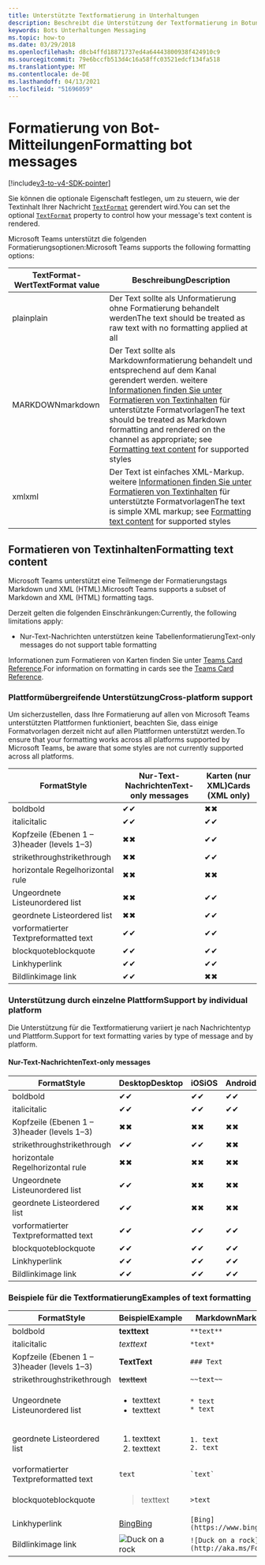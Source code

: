 ```yaml
---
title: Unterstützte Textformatierung in Unterhaltungen
description: Beschreibt die Unterstützung der Textformatierung in Botunterhaltungen
keywords: Bots Unterhaltungen Messaging
ms.topic: how-to
ms.date: 03/29/2018
ms.openlocfilehash: d8cb4ffd18871737ed4a64443800938f424910c9
ms.sourcegitcommit: 79e6bccfb513d4c16a58ffc03521edcf134fa518
ms.translationtype: MT
ms.contentlocale: de-DE
ms.lasthandoff: 04/13/2021
ms.locfileid: "51696059"
---
```

# <a name="formatting-bot-messages"></a><span data-ttu-id="2fe8d-104">Formatierung von Bot-Mitteilungen</span><span class="sxs-lookup"><span data-stu-id="2fe8d-104">Formatting bot messages</span></span>

[!include[v3-to-v4-SDK-pointer](~/includes/v3-to-v4-pointer-bots.md)]

<span data-ttu-id="2fe8d-105">Sie können die optionale Eigenschaft festlegen, um zu steuern, wie der Textinhalt Ihrer Nachricht [`TextFormat`](https://docs.microsoft.com/bot-framework/dotnet/bot-builder-dotnet-create-messages#customizing-a-message) gerendert wird.</span><span class="sxs-lookup"><span data-stu-id="2fe8d-105">You can set the optional [`TextFormat`](https://docs.microsoft.com/bot-framework/dotnet/bot-builder-dotnet-create-messages#customizing-a-message) property to control how your message's text content is rendered.</span></span>

<span data-ttu-id="2fe8d-106">Microsoft Teams unterstützt die folgenden Formatierungsoptionen:</span><span class="sxs-lookup"><span data-stu-id="2fe8d-106">Microsoft Teams supports the following formatting options:</span></span>

| <span data-ttu-id="2fe8d-107">TextFormat-Wert</span><span class="sxs-lookup"><span data-stu-id="2fe8d-107">TextFormat value</span></span> | <span data-ttu-id="2fe8d-108">Beschreibung</span><span class="sxs-lookup"><span data-stu-id="2fe8d-108">Description</span></span> |
| --- | --- |
| <span data-ttu-id="2fe8d-109">plain</span><span class="sxs-lookup"><span data-stu-id="2fe8d-109">plain</span></span> | <span data-ttu-id="2fe8d-110">Der Text sollte als Unformatierung ohne Formatierung behandelt werden</span><span class="sxs-lookup"><span data-stu-id="2fe8d-110">The text should be treated as raw text with no formatting applied at all</span></span> |
| <span data-ttu-id="2fe8d-111">MARKDOWN</span><span class="sxs-lookup"><span data-stu-id="2fe8d-111">markdown</span></span> | <span data-ttu-id="2fe8d-112">Der Text sollte als Markdownformatierung behandelt und entsprechend auf dem Kanal gerendert werden. weitere [Informationen finden Sie unter Formatieren von Textinhalten](#formatting-text-content) für unterstützte Formatvorlagen</span><span class="sxs-lookup"><span data-stu-id="2fe8d-112">The text should be treated as Markdown formatting and rendered on the channel as appropriate; see [Formatting text content](#formatting-text-content) for supported styles</span></span> |
| <span data-ttu-id="2fe8d-113">xml</span><span class="sxs-lookup"><span data-stu-id="2fe8d-113">xml</span></span> | <span data-ttu-id="2fe8d-114">Der Text ist einfaches XML-Markup. weitere [Informationen finden Sie unter Formatieren von Textinhalten](#formatting-text-content) für unterstützte Formatvorlagen</span><span class="sxs-lookup"><span data-stu-id="2fe8d-114">The text is simple XML markup; see [Formatting text content](#formatting-text-content) for supported styles</span></span> |

## <a name="formatting-text-content"></a><span data-ttu-id="2fe8d-115">Formatieren von Textinhalten</span><span class="sxs-lookup"><span data-stu-id="2fe8d-115">Formatting text content</span></span>

<span data-ttu-id="2fe8d-116">Microsoft Teams unterstützt eine Teilmenge der Formatierungstags Markdown und XML (HTML).</span><span class="sxs-lookup"><span data-stu-id="2fe8d-116">Microsoft Teams supports a subset of Markdown and XML (HTML) formatting tags.</span></span>

<span data-ttu-id="2fe8d-117">Derzeit gelten die folgenden Einschränkungen:</span><span class="sxs-lookup"><span data-stu-id="2fe8d-117">Currently, the following limitations apply:</span></span>

* <span data-ttu-id="2fe8d-118">Nur-Text-Nachrichten unterstützen keine Tabellenformatierung</span><span class="sxs-lookup"><span data-stu-id="2fe8d-118">Text-only messages do not support table formatting</span></span>

<span data-ttu-id="2fe8d-119">Informationen zum Formatieren von Karten finden Sie unter [Teams Card Reference](~/task-modules-and-cards/cards/cards-reference.md).</span><span class="sxs-lookup"><span data-stu-id="2fe8d-119">For information on formatting in cards see the [Teams Card Reference](~/task-modules-and-cards/cards/cards-reference.md).</span></span>

### <a name="cross-platform-support"></a><span data-ttu-id="2fe8d-120">Plattformübergreifende Unterstützung</span><span class="sxs-lookup"><span data-stu-id="2fe8d-120">Cross-platform support</span></span>

<span data-ttu-id="2fe8d-121">Um sicherzustellen, dass Ihre Formatierung auf allen von Microsoft Teams unterstützten Plattformen funktioniert, beachten Sie, dass einige Formatvorlagen derzeit nicht auf allen Plattformen unterstützt werden.</span><span class="sxs-lookup"><span data-stu-id="2fe8d-121">To ensure that your formatting works across all platforms supported by Microsoft Teams, be aware that some styles are not currently supported across all platforms.</span></span>

| <span data-ttu-id="2fe8d-122">Format</span><span class="sxs-lookup"><span data-stu-id="2fe8d-122">Style</span></span>                     | <span data-ttu-id="2fe8d-123">Nur-Text-Nachrichten</span><span class="sxs-lookup"><span data-stu-id="2fe8d-123">Text-only messages</span></span> | <span data-ttu-id="2fe8d-124">Karten (nur XML)</span><span class="sxs-lookup"><span data-stu-id="2fe8d-124">Cards (XML only)</span></span> |
|---------------------------|--------------------|------------------|
| <span data-ttu-id="2fe8d-125">bold</span><span class="sxs-lookup"><span data-stu-id="2fe8d-125">bold</span></span>                      | <span data-ttu-id="2fe8d-126">✔</span><span class="sxs-lookup"><span data-stu-id="2fe8d-126">✔</span></span>                  | <span data-ttu-id="2fe8d-127">✖</span><span class="sxs-lookup"><span data-stu-id="2fe8d-127">✖</span></span>                |
| <span data-ttu-id="2fe8d-128">italic</span><span class="sxs-lookup"><span data-stu-id="2fe8d-128">italic</span></span>                    | <span data-ttu-id="2fe8d-129">✔</span><span class="sxs-lookup"><span data-stu-id="2fe8d-129">✔</span></span>                  | <span data-ttu-id="2fe8d-130">✔</span><span class="sxs-lookup"><span data-stu-id="2fe8d-130">✔</span></span>                |
| <span data-ttu-id="2fe8d-131">Kopfzeile (Ebenen 1 &ndash; 3)</span><span class="sxs-lookup"><span data-stu-id="2fe8d-131">header (levels 1&ndash;3)</span></span> | <span data-ttu-id="2fe8d-132">✖</span><span class="sxs-lookup"><span data-stu-id="2fe8d-132">✖</span></span>                  | <span data-ttu-id="2fe8d-133">✔</span><span class="sxs-lookup"><span data-stu-id="2fe8d-133">✔</span></span>                |
| <span data-ttu-id="2fe8d-134">strikethrough</span><span class="sxs-lookup"><span data-stu-id="2fe8d-134">strikethrough</span></span>             | <span data-ttu-id="2fe8d-135">✖</span><span class="sxs-lookup"><span data-stu-id="2fe8d-135">✖</span></span>                  | <span data-ttu-id="2fe8d-136">✔</span><span class="sxs-lookup"><span data-stu-id="2fe8d-136">✔</span></span>                |
| <span data-ttu-id="2fe8d-137">horizontale Regel</span><span class="sxs-lookup"><span data-stu-id="2fe8d-137">horizontal rule</span></span>           | <span data-ttu-id="2fe8d-138">✖</span><span class="sxs-lookup"><span data-stu-id="2fe8d-138">✖</span></span>                  | <span data-ttu-id="2fe8d-139">✖</span><span class="sxs-lookup"><span data-stu-id="2fe8d-139">✖</span></span>                |
| <span data-ttu-id="2fe8d-140">Ungeordnete Liste</span><span class="sxs-lookup"><span data-stu-id="2fe8d-140">unordered list</span></span>            | <span data-ttu-id="2fe8d-141">✖</span><span class="sxs-lookup"><span data-stu-id="2fe8d-141">✖</span></span>                  | <span data-ttu-id="2fe8d-142">✔</span><span class="sxs-lookup"><span data-stu-id="2fe8d-142">✔</span></span>                |
| <span data-ttu-id="2fe8d-143">geordnete Liste</span><span class="sxs-lookup"><span data-stu-id="2fe8d-143">ordered list</span></span>              | <span data-ttu-id="2fe8d-144">✖</span><span class="sxs-lookup"><span data-stu-id="2fe8d-144">✖</span></span>                  | <span data-ttu-id="2fe8d-145">✔</span><span class="sxs-lookup"><span data-stu-id="2fe8d-145">✔</span></span>                |
| <span data-ttu-id="2fe8d-146">vorformatierter Text</span><span class="sxs-lookup"><span data-stu-id="2fe8d-146">preformatted text</span></span>         | <span data-ttu-id="2fe8d-147">✔</span><span class="sxs-lookup"><span data-stu-id="2fe8d-147">✔</span></span>                  | <span data-ttu-id="2fe8d-148">✔</span><span class="sxs-lookup"><span data-stu-id="2fe8d-148">✔</span></span>                |
| <span data-ttu-id="2fe8d-149">blockquote</span><span class="sxs-lookup"><span data-stu-id="2fe8d-149">blockquote</span></span>                | <span data-ttu-id="2fe8d-150">✔</span><span class="sxs-lookup"><span data-stu-id="2fe8d-150">✔</span></span>                  | <span data-ttu-id="2fe8d-151">✔</span><span class="sxs-lookup"><span data-stu-id="2fe8d-151">✔</span></span>                |
| <span data-ttu-id="2fe8d-152">Link</span><span class="sxs-lookup"><span data-stu-id="2fe8d-152">hyperlink</span></span>                 | <span data-ttu-id="2fe8d-153">✔</span><span class="sxs-lookup"><span data-stu-id="2fe8d-153">✔</span></span>                  | <span data-ttu-id="2fe8d-154">✔</span><span class="sxs-lookup"><span data-stu-id="2fe8d-154">✔</span></span>                |
| <span data-ttu-id="2fe8d-155">Bildlink</span><span class="sxs-lookup"><span data-stu-id="2fe8d-155">image link</span></span>                | <span data-ttu-id="2fe8d-156">✔</span><span class="sxs-lookup"><span data-stu-id="2fe8d-156">✔</span></span>                  | <span data-ttu-id="2fe8d-157">✖</span><span class="sxs-lookup"><span data-stu-id="2fe8d-157">✖</span></span>                |

### <a name="support-by-individual-platform"></a><span data-ttu-id="2fe8d-158">Unterstützung durch einzelne Plattform</span><span class="sxs-lookup"><span data-stu-id="2fe8d-158">Support by individual platform</span></span>

<span data-ttu-id="2fe8d-159">Die Unterstützung für die Textformatierung variiert je nach Nachrichtentyp und Plattform.</span><span class="sxs-lookup"><span data-stu-id="2fe8d-159">Support for text formatting varies by type of message and by platform.</span></span>

#### <a name="text-only-messages"></a><span data-ttu-id="2fe8d-160">Nur-Text-Nachrichten</span><span class="sxs-lookup"><span data-stu-id="2fe8d-160">Text-only messages</span></span>

| <span data-ttu-id="2fe8d-161">Format</span><span class="sxs-lookup"><span data-stu-id="2fe8d-161">Style</span></span>                     | <span data-ttu-id="2fe8d-162">Desktop</span><span class="sxs-lookup"><span data-stu-id="2fe8d-162">Desktop</span></span> | <span data-ttu-id="2fe8d-163">iOS</span><span class="sxs-lookup"><span data-stu-id="2fe8d-163">iOS</span></span> | <span data-ttu-id="2fe8d-164">Android</span><span class="sxs-lookup"><span data-stu-id="2fe8d-164">Android</span></span> |
|---------------------------|---------|-----|---------|
| <span data-ttu-id="2fe8d-165">bold</span><span class="sxs-lookup"><span data-stu-id="2fe8d-165">bold</span></span>                      | <span data-ttu-id="2fe8d-166">✔</span><span class="sxs-lookup"><span data-stu-id="2fe8d-166">✔</span></span>       | <span data-ttu-id="2fe8d-167">✔</span><span class="sxs-lookup"><span data-stu-id="2fe8d-167">✔</span></span>   | <span data-ttu-id="2fe8d-168">✔</span><span class="sxs-lookup"><span data-stu-id="2fe8d-168">✔</span></span>       |
| <span data-ttu-id="2fe8d-169">italic</span><span class="sxs-lookup"><span data-stu-id="2fe8d-169">italic</span></span>                    | <span data-ttu-id="2fe8d-170">✔</span><span class="sxs-lookup"><span data-stu-id="2fe8d-170">✔</span></span>       | <span data-ttu-id="2fe8d-171">✔</span><span class="sxs-lookup"><span data-stu-id="2fe8d-171">✔</span></span>   | <span data-ttu-id="2fe8d-172">✔</span><span class="sxs-lookup"><span data-stu-id="2fe8d-172">✔</span></span>       |
| <span data-ttu-id="2fe8d-173">Kopfzeile (Ebenen 1 &ndash; 3)</span><span class="sxs-lookup"><span data-stu-id="2fe8d-173">header (levels 1&ndash;3)</span></span> | <span data-ttu-id="2fe8d-174">✖</span><span class="sxs-lookup"><span data-stu-id="2fe8d-174">✖</span></span>       | <span data-ttu-id="2fe8d-175">✖</span><span class="sxs-lookup"><span data-stu-id="2fe8d-175">✖</span></span>   | <span data-ttu-id="2fe8d-176">✖</span><span class="sxs-lookup"><span data-stu-id="2fe8d-176">✖</span></span>       |
| <span data-ttu-id="2fe8d-177">strikethrough</span><span class="sxs-lookup"><span data-stu-id="2fe8d-177">strikethrough</span></span>             | <span data-ttu-id="2fe8d-178">✔</span><span class="sxs-lookup"><span data-stu-id="2fe8d-178">✔</span></span>       | <span data-ttu-id="2fe8d-179">✔</span><span class="sxs-lookup"><span data-stu-id="2fe8d-179">✔</span></span>   | <span data-ttu-id="2fe8d-180">✖</span><span class="sxs-lookup"><span data-stu-id="2fe8d-180">✖</span></span>       |
| <span data-ttu-id="2fe8d-181">horizontale Regel</span><span class="sxs-lookup"><span data-stu-id="2fe8d-181">horizontal rule</span></span>           | <span data-ttu-id="2fe8d-182">✖</span><span class="sxs-lookup"><span data-stu-id="2fe8d-182">✖</span></span>       | <span data-ttu-id="2fe8d-183">✖</span><span class="sxs-lookup"><span data-stu-id="2fe8d-183">✖</span></span>   | <span data-ttu-id="2fe8d-184">✖</span><span class="sxs-lookup"><span data-stu-id="2fe8d-184">✖</span></span>       |
| <span data-ttu-id="2fe8d-185">Ungeordnete Liste</span><span class="sxs-lookup"><span data-stu-id="2fe8d-185">unordered list</span></span>            | <span data-ttu-id="2fe8d-186">✔</span><span class="sxs-lookup"><span data-stu-id="2fe8d-186">✔</span></span>       | <span data-ttu-id="2fe8d-187">✖</span><span class="sxs-lookup"><span data-stu-id="2fe8d-187">✖</span></span>   | <span data-ttu-id="2fe8d-188">✖</span><span class="sxs-lookup"><span data-stu-id="2fe8d-188">✖</span></span>       |
| <span data-ttu-id="2fe8d-189">geordnete Liste</span><span class="sxs-lookup"><span data-stu-id="2fe8d-189">ordered list</span></span>              | <span data-ttu-id="2fe8d-190">✔</span><span class="sxs-lookup"><span data-stu-id="2fe8d-190">✔</span></span>       | <span data-ttu-id="2fe8d-191">✖</span><span class="sxs-lookup"><span data-stu-id="2fe8d-191">✖</span></span>   | <span data-ttu-id="2fe8d-192">✖</span><span class="sxs-lookup"><span data-stu-id="2fe8d-192">✖</span></span>       |
| <span data-ttu-id="2fe8d-193">vorformatierter Text</span><span class="sxs-lookup"><span data-stu-id="2fe8d-193">preformatted text</span></span>         | <span data-ttu-id="2fe8d-194">✔</span><span class="sxs-lookup"><span data-stu-id="2fe8d-194">✔</span></span>       | <span data-ttu-id="2fe8d-195">✔</span><span class="sxs-lookup"><span data-stu-id="2fe8d-195">✔</span></span>   | <span data-ttu-id="2fe8d-196">✔</span><span class="sxs-lookup"><span data-stu-id="2fe8d-196">✔</span></span>       |
| <span data-ttu-id="2fe8d-197">blockquote</span><span class="sxs-lookup"><span data-stu-id="2fe8d-197">blockquote</span></span>                | <span data-ttu-id="2fe8d-198">✔</span><span class="sxs-lookup"><span data-stu-id="2fe8d-198">✔</span></span>       | <span data-ttu-id="2fe8d-199">✔</span><span class="sxs-lookup"><span data-stu-id="2fe8d-199">✔</span></span>   | <span data-ttu-id="2fe8d-200">✔</span><span class="sxs-lookup"><span data-stu-id="2fe8d-200">✔</span></span>       |
| <span data-ttu-id="2fe8d-201">Link</span><span class="sxs-lookup"><span data-stu-id="2fe8d-201">hyperlink</span></span>                 | <span data-ttu-id="2fe8d-202">✔</span><span class="sxs-lookup"><span data-stu-id="2fe8d-202">✔</span></span>       | <span data-ttu-id="2fe8d-203">✔</span><span class="sxs-lookup"><span data-stu-id="2fe8d-203">✔</span></span>   | <span data-ttu-id="2fe8d-204">✔</span><span class="sxs-lookup"><span data-stu-id="2fe8d-204">✔</span></span>       |
| <span data-ttu-id="2fe8d-205">Bildlink</span><span class="sxs-lookup"><span data-stu-id="2fe8d-205">image link</span></span>                | <span data-ttu-id="2fe8d-206">✔</span><span class="sxs-lookup"><span data-stu-id="2fe8d-206">✔</span></span>       | <span data-ttu-id="2fe8d-207">✔</span><span class="sxs-lookup"><span data-stu-id="2fe8d-207">✔</span></span>   | <span data-ttu-id="2fe8d-208">✔</span><span class="sxs-lookup"><span data-stu-id="2fe8d-208">✔</span></span>       |

### <a name="examples-of-text-formatting"></a><span data-ttu-id="2fe8d-209">Beispiele für die Textformatierung</span><span class="sxs-lookup"><span data-stu-id="2fe8d-209">Examples of text formatting</span></span>

| <span data-ttu-id="2fe8d-210">Format</span><span class="sxs-lookup"><span data-stu-id="2fe8d-210">Style</span></span> | <span data-ttu-id="2fe8d-211">Beispiel</span><span class="sxs-lookup"><span data-stu-id="2fe8d-211">Example</span></span> | <span data-ttu-id="2fe8d-212">Markdown</span><span class="sxs-lookup"><span data-stu-id="2fe8d-212">Markdown</span></span> | <span data-ttu-id="2fe8d-213">XML (HTML)</span><span class="sxs-lookup"><span data-stu-id="2fe8d-213">XML (HTML)</span></span> |
| --- | --- | --- | --- |
| <span data-ttu-id="2fe8d-214">bold</span><span class="sxs-lookup"><span data-stu-id="2fe8d-214">bold</span></span> | <span data-ttu-id="2fe8d-215">**text**</span><span class="sxs-lookup"><span data-stu-id="2fe8d-215">**text**</span></span> | `**text**` | `<strong>text</strong>` |
| <span data-ttu-id="2fe8d-216">italic</span><span class="sxs-lookup"><span data-stu-id="2fe8d-216">italic</span></span> | <span data-ttu-id="2fe8d-217">*text*</span><span class="sxs-lookup"><span data-stu-id="2fe8d-217">*text*</span></span> | `*text*` | `<em>text</em>` |
| <span data-ttu-id="2fe8d-218">Kopfzeile (Ebenen 1 &ndash; 3)</span><span class="sxs-lookup"><span data-stu-id="2fe8d-218">header (levels 1&ndash;3)</span></span> | <span data-ttu-id="2fe8d-219">**Text**</span><span class="sxs-lookup"><span data-stu-id="2fe8d-219">**Text**</span></span> | `### Text` | `<h3>Text</h3>` |
| <span data-ttu-id="2fe8d-220">strikethrough</span><span class="sxs-lookup"><span data-stu-id="2fe8d-220">strikethrough</span></span> | <span data-ttu-id="2fe8d-221">~~text~~</span><span class="sxs-lookup"><span data-stu-id="2fe8d-221">~~text~~</span></span> | `~~text~~` | `<strike>text</strike>` |
| <span data-ttu-id="2fe8d-222">Ungeordnete Liste</span><span class="sxs-lookup"><span data-stu-id="2fe8d-222">unordered list</span></span> | <ul><li><span data-ttu-id="2fe8d-223">text</span><span class="sxs-lookup"><span data-stu-id="2fe8d-223">text</span></span></li><li><span data-ttu-id="2fe8d-224">text</span><span class="sxs-lookup"><span data-stu-id="2fe8d-224">text</span></span></li></ul> | `* text`<br>`* text` | `<ul><li>text</li><li>text</li></ul>` |
| <span data-ttu-id="2fe8d-225">geordnete Liste</span><span class="sxs-lookup"><span data-stu-id="2fe8d-225">ordered list</span></span> | <ol><li><span data-ttu-id="2fe8d-226">text</span><span class="sxs-lookup"><span data-stu-id="2fe8d-226">text</span></span></li><li><span data-ttu-id="2fe8d-227">text</span><span class="sxs-lookup"><span data-stu-id="2fe8d-227">text</span></span></li></ol> | `1. text`<br>`2. text` | `<ol><li>text</li><li>text</li></ol>` |
| <span data-ttu-id="2fe8d-228">vorformatierter Text</span><span class="sxs-lookup"><span data-stu-id="2fe8d-228">preformatted text</span></span> | `text` | `` `text` `` | `<pre>text</pre>` |
| <span data-ttu-id="2fe8d-229">blockquote</span><span class="sxs-lookup"><span data-stu-id="2fe8d-229">blockquote</span></span> | <blockquote><span data-ttu-id="2fe8d-230">text</span><span class="sxs-lookup"><span data-stu-id="2fe8d-230">text</span></span></blockquote> | `>text` | `<blockquote>text</blockquote>` |
| <span data-ttu-id="2fe8d-231">Link</span><span class="sxs-lookup"><span data-stu-id="2fe8d-231">hyperlink</span></span> | [<span data-ttu-id="2fe8d-232">Bing</span><span class="sxs-lookup"><span data-stu-id="2fe8d-232">Bing</span></span>](https://www.bing.com/) | `[Bing](https://www.bing.com/)` | `<a href="https://www.bing.com/">Bing</a>` |
| <span data-ttu-id="2fe8d-233">Bildlink</span><span class="sxs-lookup"><span data-stu-id="2fe8d-233">image link</span></span> | <img src="https://aka.ms/Fo983c" alt="Duck on a rock"></img> | `![Duck on a rock](http://aka.ms/Fo983c)` | `<img src="http://aka.ms/Fo983c" alt="Duck on a rock"></img>` |
